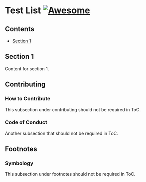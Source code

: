 # Test List [![Awesome](https://awesome.re/badge.svg)](https://awesome.re)

## Contents

- [Section 1](#section-1)

## Section 1

Content for section 1.

## Contributing

### How to Contribute

This subsection under contributing should not be required in ToC.

### Code of Conduct

Another subsection that should not be required in ToC.

## Footnotes

### Symbology

This subsection under footnotes should not be required in ToC.